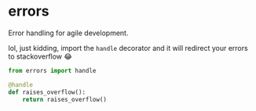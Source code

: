 # errors

Error handling for agile development.

lol, just kidding, import the `handle` decorator and it will redirect your errors to stackoverflow 😂

```python
from errors import handle

@handle
def raises_overflow():
	return raises_overflow()
```
